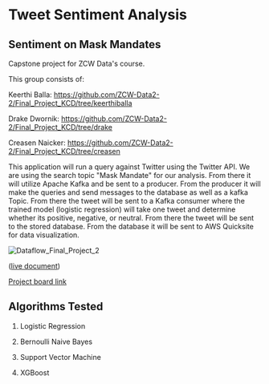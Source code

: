 # Tweet Sentiment Analysis
## Sentiment on Mask Mandates
Capstone project for ZCW Data's course.

This group consists of:

Keerthi Balla: https://github.com/ZCW-Data2-2/Final_Project_KCD/tree/keerthiballa

Drake Dwornik: https://github.com/ZCW-Data2-2/Final_Project_KCD/tree/drake

Creasen Naicker: https://github.com/ZCW-Data2-2/Final_Project_KCD/tree/creasen

This application will run a query against Twitter using the Twitter API. We are using the search topic "Mask Mandate" for our analysis. From there it will utilize Apache Kafka and be sent to a producer. From the producer it will make the queries and send messages to the database as well as a kafka Topic. From there the tweet will be sent to a Kafka consumer where the trained model (logistic regression) will take one tweet and determine whether its positive, negative, or neutral. From there the tweet will be sent to the stored database. From the database it will be sent to AWS Quicksite for data visualization.

![Dataflow_Final_Project_2](https://user-images.githubusercontent.com/92214453/150574561-e5d69c02-de1b-42dc-a7e3-1785db5eb866.png)

([live document](https://docs.google.com/presentation/d/1pXJSsQBkr6xXI2dluPxIpyOxXZqf_O7f65USWllmJAk/edit?usp=sharing))

[Project board link](https://github.com/ZCW-Data2-2/Final_Project_KCD/projects/1)



## Algorithms Tested
1. Logistic Regression

2. Bernoulli Naive Bayes

3. Support Vector Machine

4. XGBoost